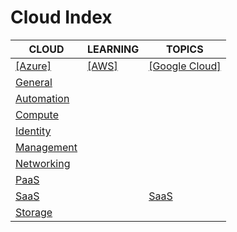 # Cloud Index

|CLOUD|LEARNING|TOPICS|
|---|---|---|
|[[Azure]](azure-index)|[[AWS]](aws-index)|[[Google Cloud]](google-index)|
|[General](cloud/azure/azure-general)|||
|[Automation](cloud/azure/azure-automation)|||
|[Compute](cloud/azure/azure-compute)|||
|[Identity](cloud/azure/azure-identity)|||
|[Management](cloud/azure/azure-management)|||
|[Networking](cloud/azure/azure-networking)|||
|[PaaS](cloud/azure/azure-paas)|||
|[SaaS](cloud/azure/azure-saas)||[SaaS](cloud/google/google-saas)|
|[Storage](cloud/azure/azure-storage)|||